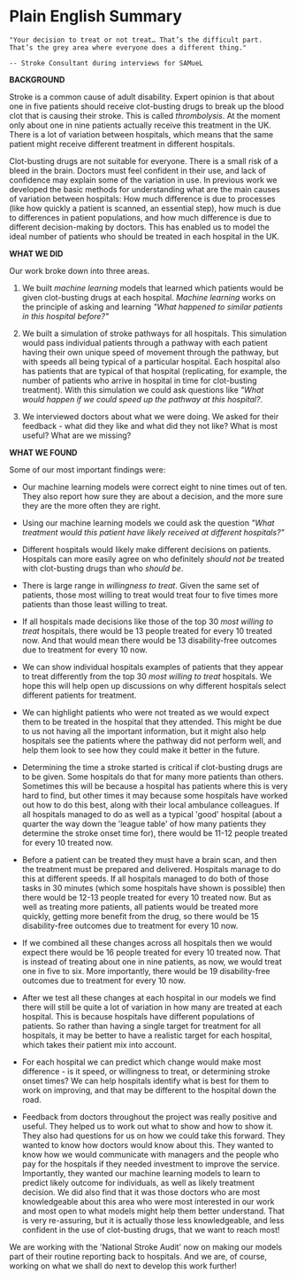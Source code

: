 # Plain English Summary

```{epigraph}
"Your decision to treat or not treat… That’s the difficult part. That’s the grey area where everyone does a different thing."

-- Stroke Consultant during interviews for SAMueL
```

**BACKGROUND**

Stroke is a common cause of adult disability. Expert opinion is that about one in five patients should receive clot-busting drugs to break up the blood clot that is causing their stroke. This is called *thrombolysis*. At the moment only about one in nine patients actually receive this treatment in the UK. There is a lot of variation between hospitals, which means that the same patient might receive different treatment in different hospitals. 

Clot-busting drugs are not suitable for everyone. There is a small risk of a bleed in the brain. Doctors must feel confident in their use, and lack of confidence may explain some of the variation in use. In previous work we developed the basic methods for understanding what are the main causes of variation between hospitals: How much difference is due to processes (like how quickly a patient is scanned, an essential step), how much is due to differences in patient populations, and how much difference is due to different decision-making by doctors. This has enabled us to model the ideal number of patients who should be treated in each hospital in the UK.

**WHAT WE DID**

Our work broke down into three areas.

1. We built *machine learning* models that learned which patients would be given clot-busting drugs at each hospital. *Machine learning* works on the principle of asking and learning *"What happened to similar patients in this hospital before?"* 

2. We built a simulation of stroke pathways for all hospitals. This simulation would pass individual patients through a pathway with each patient having their own unique speed of movement through the pathway, but with speeds all being typical of a particular hospital. Each hospital also has patients that are typical of that hospital (replicating, for example, the number of patients who arrive in hospital in time for clot-busting treatment). With this simulation we could ask questions like *"What would happen if we could speed up the pathway at this hospital?*.

3. We interviewed doctors about what we were doing. We asked for their feedback - what did  they like and what did they not like? What is most useful? What are we missing?


**WHAT WE FOUND**

Some of our most important findings were:

* Our machine learning models were correct eight to nine times out of ten. They also report how sure they are about a decision, and the more sure they are the more often they are right.

* Using our machine learning models we could ask the question *"What treatment would this patient have likely received at different hospitals?"*

* Different hospitals would likely make different decisions on patients. Hospitals can more easily agree on who definitely *should not be* treated with clot-busting drugs than who *should be*.

* There is large range in *willingness to treat*. Given the same set of patients, those most willing to treat would treat four to five times more patients than those least willing to treat.

* If all hospitals made decisions like those of the top 30 *most willing to treat* hospitals, there would be 13 people treated for every 10 treated now. And that would mean there would be 13 disability-free outcomes due to treatment for every 10 now.

* We can show individual hospitals examples of patients that they appear to treat differently from the top 30 *most willing to treat* hospitals. We hope this will help open up discussions on why different hospitals select different patients for treatment.

* We can highlight patients who were not treated as we would expect them to be treated in the hospital that they attended. This might be due to us not having all the important information, but it might also help hospitals see the patients where the pathway did not perform well, and help them look to see how they could make it better in the future.

* Determining the time a stroke started is critical if clot-busting drugs are to be given. Some hospitals do that for many more patients than others. Sometimes this will be because a hospital has patients where this is very hard to find, but other times it may because some hospitals have worked out how to do this best, along with their local ambulance colleagues. If all hospitals managed to do as well as a typical 'good' hospital (about a quarter the way down the 'league table' of how many patients they determine the stroke onset time for), there would be 11-12 people treated for every 10 treated now.

* Before a patient can be treated they must have a brain scan, and then the treatment must be prepared and delivered. Hospitals manage to do this at different speeds. If all hospitals managed to do both of those tasks in 30 minutes (which some hospitals have shown is possible) then there would be 12-13 people treated for every 10 treated now. But as well as treating more patients, all patients would be treated more quickly, getting more benefit from the drug, so there would be 15 disability-free outcomes due to treatment for every 10 now.

* If we combined all these changes across all hospitals then we would expect there would be 16 people treated for every 10 treated now. That is instead of treating about one in nine patients, as now, we would treat one in five to six. More importantly, there would be 19 disability-free outcomes due to treatment for every 10 now.

* After we test all these changes at each hospital in our models we find there will still be quite a lot of variation in how many are treated at each hospital. This is because hospitals have different populations of patients. So rather than having a single target for treatment for all hospitals, it may be better to have a realistic target for each hospital, which takes their patient mix into account.

* For each hospital we can predict which change would make most difference - is it speed, or willingness to treat, or determining stroke onset times? We can help hospitals identify what is best for them to work on improving, and that may be different to the hospital down the road.

* Feedback from doctors throughout the project was really positive and useful. They helped us to work out what to show and how to show it. They also had questions for us on how we could take this forward. They wanted to know how doctors would know about this. They wanted to know how we would communicate with managers and the people who pay for the hospitals if they needed investment to improve the service. Importantly, they wanted our machine learning models to learn to predict likely outcome for individuals, as well as likely treatment decision. We did also find that it was those doctors who are most knowledgeable about this area who were most interested in our work and most open to what models might help them better understand. That is very re-assuring, but it is actually those less knowledgeable, and less confident in the use of clot-busting drugs, that we want to reach most!

We are working with the 'National Stroke Audit' now on making our models part of their routine reporting back to hospitals. And we are, of course, working on what we shall do next to develop this work further!

